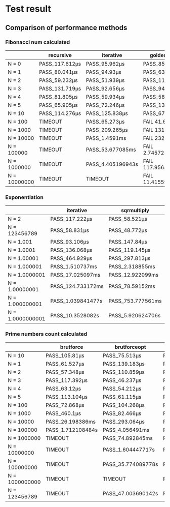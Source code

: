 # Test result
## Comparison of performance methods
### Fibonacci num calculated
|              | recursive       | iterative          | goldenratio         | matrix              |
| ------       | ------          | ------             | ------              | ------              |
|N = 0         | PASS_117.612µs  | PASS_95.962µs      | PASS_85.111µs       | PASS_115.749µs      |
|N = 1         | PASS_80.041µs   | PASS_94.93µs       | PASS_63.169µs       | PASS_60.294µs       |
|N = 2         | PASS_59.232µs   | PASS_51.939µs      | PASS_119.806µs      | PASS_87.605µs       |
|N = 3         | PASS_131.719µs  | PASS_92.656µs      | PASS_94.209µs       | PASS_218.403µs      |
|N = 4         | PASS_81.805µs   | PASS_59.934µs      | PASS_58.44µs        | PASS_68.399µs       |
|N = 5         | PASS_65.905µs   | PASS_72.246µs      | PASS_131.548µs      | PASS_125.447µs      |
|N = 10        | PASS_114.276µs  | PASS_125.838µs     | PASS_67.618µs       | PASS_124.696µs      |
|N = 100       | TIMEOUT         | PASS_65.273µs      | FAIL 41.698µs       | PASS_134.554µs      |
|N = 1000      | TIMEOUT         | PASS_209.265µs     | FAIL 131.148µs      | PASS_185.481µs      |
|N = 10000     | TIMEOUT         | PASS_1.4591ms      | FAIL 232.84µs       | PASS_242.188µs      |
|N = 100000    | TIMEOUT         | PASS_53.677085ms   | FAIL 2.745723ms     | PASS_7.589403ms     |
|N = 1000000   | TIMEOUT         | PASS_4.405196943s  | FAIL 117.956467ms   | PASS_198.9759ms     |
|N = 10000000  | TIMEOUT         | TIMEOUT            | FAIL 11.415597004s  | PASS_13.383815502s  |
### Exponentiation
|                  | iterative          | sqrmultiply        | binary          |
| ------           | ------             | ------             | ------          |
|N = 2             | PASS_117.222µs     | PASS_58.521µs      | PASS_122.141µs  |
|N = 123456789     | PASS_58.831µs      | PASS_48.772µs      | PASS_100.59µs   |
|N = 1.001         | PASS_93.106µs      | PASS_147.84µs      | PASS_141.087µs  |
|N = 1.0001        | PASS_136.068µs     | PASS_119.145µs     | PASS_102.283µs  |
|N = 1.00001       | PASS_464.929µs     | PASS_297.813µs     | PASS_56.877µs   |
|N = 1.000001      | PASS_1.510737ms    | PASS_2.318855ms    | PASS_52.489µs   |
|N = 1.0000001     | PASS_17.025097ms   | PASS_12.922099ms   | PASS_108.695µs  |
|N = 1.00000001    | PASS_124.733172ms  | PASS_78.59152ms    | PASS_46.859µs   |
|N = 1.000000001   | PASS_1.039841477s  | PASS_753.777561ms  | PASS_50.214µs   |
|N = 1.0000000001  | PASS_10.3528082s   | PASS_5.920624706s  | PASS_127.542µs  |
### Prime numbers count calculated
|                | brutforce          | brutforceopt        | erat                | eratmem             | eratopt            |
| ------         | ------             | ------              | ------              | ------              | ------             |
|N = 10          | PASS_105.81µs      | PASS_75.513µs       | PASS_122.391µs      | PASS_95.441µs       | PASS_69.982µs      |
|N = 1           | PASS_61.527µs      | PASS_139.183µs      | PASS_48.061µs       | PASS_55.706µs       | PASS_128.292µs     |
|N = 2           | PASS_57.348µs      | PASS_110.859µs      | PASS_106.461µs      | PASS_111.681µs      | PASS_151.797µs     |
|N = 3           | PASS_117.392µs     | PASS_46.237µs       | PASS_42.29µs        | PASS_47.45µs        | PASS_105.359µs     |
|N = 4           | PASS_63.12µs       | PASS_54.212µs       | PASS_54.222µs       | PASS_90.15µs        | PASS_49.413µs      |
|N = 5           | PASS_113.104µs     | PASS_61.115µs       | PASS_120.618µs      | PASS_101.763µs      | PASS_126.99µs      |
|N = 100         | PASS_72.868µs      | PASS_104.268µs      | PASS_158.9µs        | PASS_53.111µs       | PASS_54.102µs      |
|N = 1000        | PASS_460.1µs       | PASS_82.466µs       | PASS_106.331µs      | PASS_63.15µs        | PASS_131.108µs     |
|N = 10000       | PASS_26.198386ms   | PASS_293.064µs      | PASS_71.195µs       | PASS_220.988µs      | PASS_276.854µs     |
|N = 100000      | PASS_1.712108484s  | PASS_4.056491ms     | PASS_282.635µs      | PASS_596.858µs      | PASS_1.371514ms    |
|N = 1000000     | TIMEOUT            | PASS_74.892845ms    | PASS_6.025575ms     | PASS_5.791553ms     | PASS_10.941874ms   |
|N = 10000000    | TIMEOUT            | PASS_1.604447717s   | PASS_67.400655ms    | PASS_66.08686ms     | PASS_76.822664ms   |
|N = 100000000   | TIMEOUT            | PASS_35.774089778s  | PASS_1.491373443s   | PASS_1.517258255s   | PASS_779.795406ms  |
|N = 1000000000  | TIMEOUT            | TIMEOUT             | PASS_14.413052044s  | PASS_19.107394859s  | PASS_7.507332884s  |
|N = 123456789   | TIMEOUT            | PASS_47.003690142s  | PASS_1.732093739s   | PASS_1.946994423s   | PASS_953.576684ms  |
